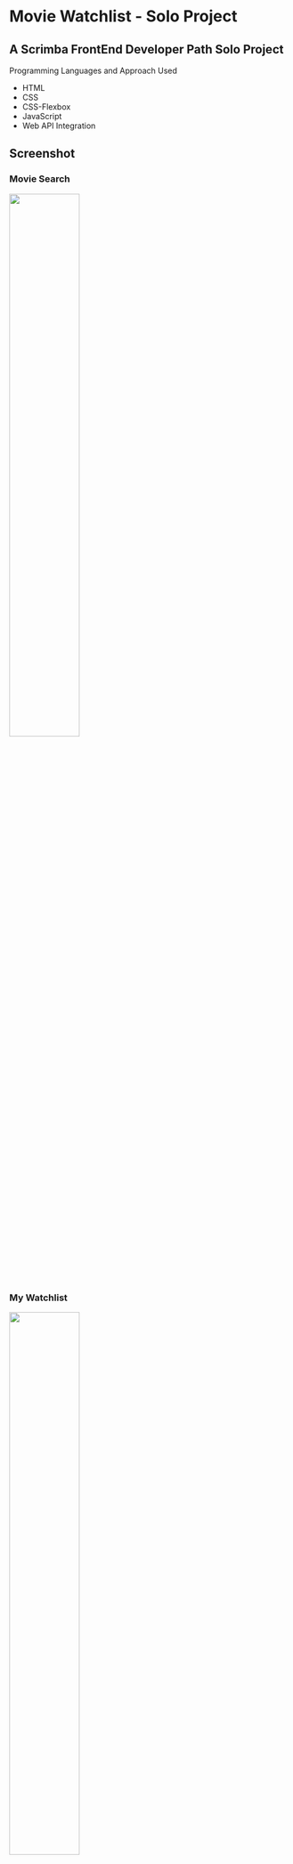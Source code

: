 # Movie Watchlist - Solo Project

## A Scrimba FrontEnd Developer Path Solo Project
Programming Languages and Approach Used
<ul>
<li>HTML</li>
<li>CSS</li>
<li>CSS-Flexbox</li>
<li>JavaScript</li>
<li>Web API Integration</li>
</ul>

## Screenshot
### Movie Search
<img src="" width=50% height=50%><br>
### My Watchlist
<img src="" width=50% height=50%><br>
[Live Demo - coming soon]()
 
## Project Requirements
 The Movie Watchlist solo project meets the following requirements:
 <ul>
 <li>Two pages - index.html and watchlist.html</li>
 <li>Index = search page. Calls OMDB API with the title searched for and displays search results</li>
 <li>Button to "add to watchlist" which saves that data to the local storage</li>
 <li>Watchlist.html loads and displays data from local storage</li>
 </ul>
 
## Resources:
[Figma Design Screenshot](https://github.com/famanakis/Scrimba/blob/main/m9-solo-movie-watchlist/assets/figma-design-1.png)<br>
[Figma Design Screenshot](https://github.com/famanakis/Scrimba/blob/main/m9-solo-movie-watchlist/assets/figma-design-2.png)<br>
 [Scrimba](https://scrimba.com/)

